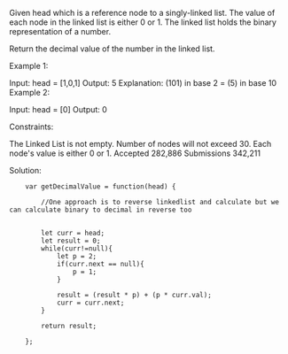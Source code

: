 Given head which is a reference node to a singly-linked list. The value of each node in the linked list is either 0 or 1. The linked list holds the binary representation of a number.

Return the decimal value of the number in the linked list.

 

Example 1:


Input: head = [1,0,1]
Output: 5
Explanation: (101) in base 2 = (5) in base 10
Example 2:

Input: head = [0]
Output: 0
 

Constraints:

The Linked List is not empty.
Number of nodes will not exceed 30.
Each node's value is either 0 or 1.
Accepted
282,886
Submissions
342,211


Solution: 


        var getDecimalValue = function(head) {
            
            //One approach is to reverse linkedlist and calculate but we can calculate binary to decimal in reverse too


            let curr = head; 
            let result = 0;
            while(curr!=null){
                let p = 2;
                if(curr.next == null){
                    p = 1;
                }
                
                result = (result * p) + (p * curr.val);
                curr = curr.next;
            }
            
            return result;
            
        };